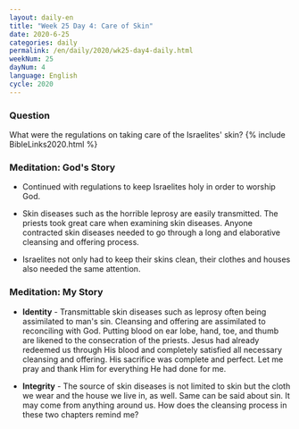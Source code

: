 ```yaml
---
layout: daily-en
title: "Week 25 Day 4: Care of Skin"
date: 2020-6-25 
categories: daily
permalink: /en/daily/2020/wk25-day4-daily.html
weekNum: 25
dayNum: 4
language: English
cycle: 2020
---
```

### Question     
What were the regulations on taking care of the Israelites' skin?
{% include BibleLinks2020.html %} 

### Meditation: God's Story   
+ Continued with regulations to keep Israelites holy in order to worship God. 

+ Skin diseases such as the horrible leprosy are easily transmitted. The priests took great care when examining skin diseases. Anyone contracted skin diseases needed to go through a long and elaborative cleansing and offering process. 

+ Israelites not only had to keep their skins clean, their clothes and houses also needed the same attention. 

### Meditation: My Story   
+ **Identity** - Transmittable skin diseases such as leprosy often being assimilated to man's sin. Cleansing and offering are assimilated to reconciling with God. Putting blood on ear lobe, hand, toe, and thumb are likened to the consecration of the priests. Jesus had already redeemed us through His blood and completely satisfied all necessary cleansing and offering. His sacrifice was complete and perfect. Let me pray and thank Him for everything He had done for me. 

+ **Integrity** - The source of skin diseases is not limited to skin but the cloth we wear and the house we live in, as well. Same can be said about sin. It may come from anything around us. How does the cleansing process in these two chapters remind me? 
